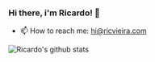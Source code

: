 ### Hi there, i'm Ricardo! 👋

- 📫 How to reach me: hi@ricvieira.com

![Ricardo's github stats](https://github-readme-stats.vercel.app/api?username=vieiraricardo&count_private=true)

<!--
**vieiraricardo/vieiraricardo** is a ✨ _special_ ✨ repository because its `README.md` (this file) appears on your GitHub profile.

Here are some ideas to get you started:

- 🔭 I’m currently working on ...
- 🌱 I’m currently learning ...
- 👯 I’m looking to collaborate on ...
- 🤔 I’m looking for help with ...
- 💬 Ask me about ...
- 📫 How to reach me: ...
- 😄 Pronouns: ...
- ⚡ Fun fact: ...
-->
